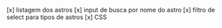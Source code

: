 [x] listagem dos astros
[x] input de busca por nome do astro
[x] filtro de select para tipos de astros
[x] CSS